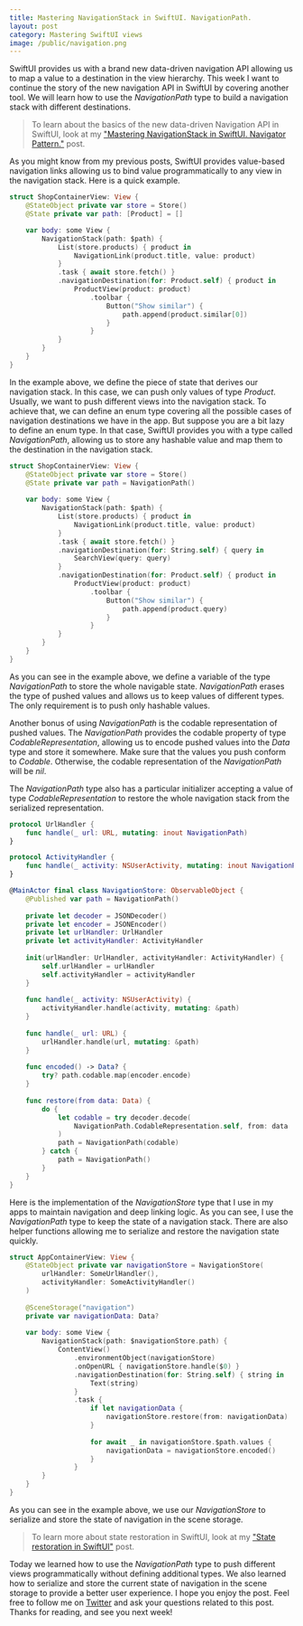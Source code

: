 ```yaml
---
title: Mastering NavigationStack in SwiftUI. NavigationPath.
layout: post
category: Mastering SwiftUI views
image: /public/navigation.png
---
```


SwiftUI provides us with a brand new data-driven navigation API allowing us to map a value to a destination in the view hierarchy. This week I want to continue the story of the new navigation API in SwiftUI by covering another tool. We will learn how to use the *NavigationPath* type to build a navigation stack with different destinations.

> To learn about the basics of the new data-driven Navigation API in SwiftUI, look at my ["Mastering NavigationStack in SwiftUI. Navigator Pattern."](/2022/06/15/mastering-navigationstack-in-swiftui-navigator-pattern/) post.

As you might know from my previous posts, SwiftUI provides value-based navigation links allowing us to bind value programmatically to any view in the navigation stack. Here is a quick example.

```swift
struct ShopContainerView: View {
    @StateObject private var store = Store()
    @State private var path: [Product] = []

    var body: some View {
        NavigationStack(path: $path) {
            List(store.products) { product in
                NavigationLink(product.title, value: product)
            }
            .task { await store.fetch() }
            .navigationDestination(for: Product.self) { product in
                ProductView(product: product)
                    .toolbar {
                        Button("Show similar") {
                            path.append(product.similar[0])
                        }
                    }
            }
        }
    }
}
```

In the example above, we define the piece of state that derives our navigation stack. In this case, we can push only values of type *Product*. Usually, we want to push different views into the navigation stack. To achieve that, we can define an enum type covering all the possible cases of navigation destinations we have in the app. But suppose you are a bit lazy to define an enum type. In that case, SwiftUI provides you with a type called *NavigationPath*, allowing us to store any hashable value and map them to the destination in the navigation stack.

```swift
struct ShopContainerView: View {
    @StateObject private var store = Store()
    @State private var path = NavigationPath()
    
    var body: some View {
        NavigationStack(path: $path) {
            List(store.products) { product in
                NavigationLink(product.title, value: product)
            }
            .task { await store.fetch() }
            .navigationDestination(for: String.self) { query in
                SearchView(query: query)
            }
            .navigationDestination(for: Product.self) { product in
                ProductView(product: product)
                    .toolbar {
                        Button("Show similar") {
                            path.append(product.query)
                        }
                    }
            }
        }
    }
}
```

As you can see in the example above, we define a variable of the type *NavigationPath* to store the whole navigable state. *NavigationPath* erases the type of pushed values and allows us to keep values of different types. The only requirement is to push only hashable values.

Another bonus of using *NavigationPath* is the codable representation of pushed values. The *NavigationPath* provides the codable property of type *CodableRepresentation*, allowing us to encode pushed values into the *Data* type and store it somewhere. Make sure that the values you push conform to *Codable*. Otherwise, the codable representation of the *NavigationPath* will be *nil*.

The *NavigationPath* type also has a particular initializer accepting a value of type *CodableRepresentation* to restore the whole navigation stack from the serialized representation.

```swift
protocol UrlHandler {
    func handle(_ url: URL, mutating: inout NavigationPath)
}

protocol ActivityHandler {
    func handle(_ activity: NSUserActivity, mutating: inout NavigationPath)
}

@MainActor final class NavigationStore: ObservableObject {
    @Published var path = NavigationPath()
    
    private let decoder = JSONDecoder()
    private let encoder = JSONEncoder()
    private let urlHandler: UrlHandler
    private let activityHandler: ActivityHandler
    
    init(urlHandler: UrlHandler, activityHandler: ActivityHandler) {
        self.urlHandler = urlHandler
        self.activityHandler = activityHandler
    }
    
    func handle(_ activity: NSUserActivity) {
        activityHandler.handle(activity, mutating: &path)
    }
    
    func handle(_ url: URL) {
        urlHandler.handle(url, mutating: &path)
    }
    
    func encoded() -> Data? {
        try? path.codable.map(encoder.encode)
    }
    
    func restore(from data: Data) {
        do {
            let codable = try decoder.decode(
                NavigationPath.CodableRepresentation.self, from: data
            )
            path = NavigationPath(codable)
        } catch {
            path = NavigationPath()
        }
    }
}
```

Here is the implementation of the *NavigationStore* type that I use in my apps to maintain navigation and deep linking logic. As you can see, I use the *NavigationPath* type to keep the state of a navigation stack. There are also helper functions allowing me to serialize and restore the navigation state quickly.

```swift
struct AppContainerView: View {
    @StateObject private var navigationStore = NavigationStore(
        urlHandler: SomeUrlHandler(),
        activityHandler: SomeActivityHandler()
    )
    
    @SceneStorage("navigation")
    private var navigationData: Data?
    
    var body: some View {
        NavigationStack(path: $navigationStore.path) {
            ContentView()
                .environmentObject(navigationStore)
                .onOpenURL { navigationStore.handle($0) }
                .navigationDestination(for: String.self) { string in
                    Text(string)
                }
                .task {
                    if let navigationData {
                        navigationStore.restore(from: navigationData)
                    }
                    
                    for await _ in navigationStore.$path.values {
                        navigationData = navigationStore.encoded()
                    }
                }
        }
    }
}
```

As you can see in the example above, we use our *NavigationStore* to serialize and store the state of navigation in the scene storage.

> To learn more about state restoration in SwiftUI, look at my ["State restoration in SwiftUI"](/2022/03/10/state-restoration-in-swiftui/) post.

Today we learned how to use the *NavigationPath* type to push different views programmatically without defining additional types. We also learned how to serialize and store the current state of navigation in the scene storage to provide a better user experience. I hope you enjoy the post. Feel free to follow me on [Twitter](https://twitter.com/mecid) and ask your questions related to this post. Thanks for reading, and see you next week!
